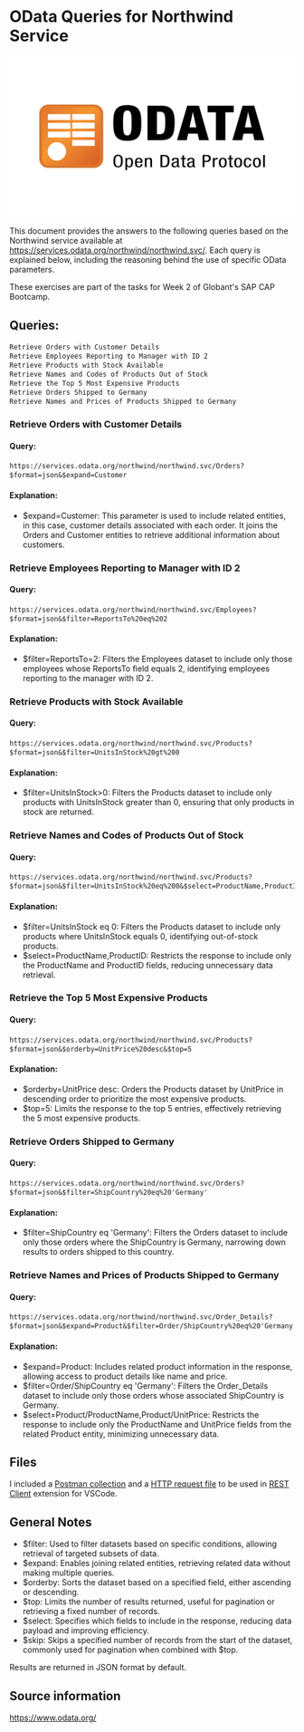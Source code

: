 # OData Queries for Northwind Service

 <img src="odata-logo.jpg" alt="Logo"/>

This document provides the answers to the following queries based on the Northwind service available at https://services.odata.org/northwind/northwind.svc/. Each query is explained below, including the reasoning behind the use of specific OData parameters.

These exercises are part of the tasks for Week 2 of Globant's SAP CAP Bootcamp.

## Queries:

    Retrieve Orders with Customer Details
    Retrieve Employees Reporting to Manager with ID 2
    Retrieve Products with Stock Available
    Retrieve Names and Codes of Products Out of Stock
    Retrieve the Top 5 Most Expensive Products
    Retrieve Orders Shipped to Germany
    Retrieve Names and Prices of Products Shipped to Germany

### Retrieve Orders with Customer Details

#### Query:

    https://services.odata.org/northwind/northwind.svc/Orders?$format=json&$expand=Customer

#### Explanation:

- $expand=Customer: This parameter is used to include related entities, in this case, customer details associated with each order. It joins the Orders and Customer entities to retrieve additional information about customers.

### Retrieve Employees Reporting to Manager with ID 2

#### Query:

    https://services.odata.org/northwind/northwind.svc/Employees?$format=json&$filter=ReportsTo%20eq%202


#### Explanation:

- $filter=ReportsTo=2: Filters the Employees dataset to include only those employees whose ReportsTo field equals 2, identifying employees reporting to the manager with ID 2.

### Retrieve Products with Stock Available

#### Query:

    https://services.odata.org/northwind/northwind.svc/Products?$format=json&$filter=UnitsInStock%20gt%200 


#### Explanation:

 - $filter=UnitsInStock>0: Filters the Products dataset to include only products with UnitsInStock greater than 0, ensuring that only products in stock are returned.

### Retrieve Names and Codes of Products Out of Stock

#### Query:

    https://services.odata.org/northwind/northwind.svc/Products?$format=json&$filter=UnitsInStock%20eq%200&$select=ProductName,ProductID


#### Explanation:

- $filter=UnitsInStock eq 0: Filters the Products dataset to include only products where UnitsInStock equals 0, identifying out-of-stock products.
- $select=ProductName,ProductID: Restricts the response to include only the ProductName and ProductID fields, reducing unnecessary data retrieval.

### Retrieve the Top 5 Most Expensive Products

#### Query:

    https://services.odata.org/northwind/northwind.svc/Products?$format=json&$orderby=UnitPrice%20desc&$top=5


#### Explanation:

- $orderby=UnitPrice desc: Orders the Products dataset by UnitPrice in descending order to prioritize the most expensive products.
- $top=5: Limits the response to the top 5 entries, effectively retrieving the 5 most expensive products.

### Retrieve Orders Shipped to Germany

#### Query:

    https://services.odata.org/northwind/northwind.svc/Orders?$format=json&$filter=ShipCountry%20eq%20'Germany'


#### Explanation:

- $filter=ShipCountry eq 'Germany': Filters the Orders dataset to include only those orders where the ShipCountry is Germany, narrowing down results to orders shipped to this country.

### Retrieve Names and Prices of Products Shipped to Germany

#### Query:

    https://services.odata.org/northwind/northwind.svc/Order_Details?$format=json&$expand=Product&$filter=Order/ShipCountry%20eq%20'Germany'&$select=Product/ProductName,Product/UnitPrice


#### Explanation:

- $expand=Product: Includes related product information in the response, allowing access to product details like name and price.
- $filter=Order/ShipCountry eq 'Germany': Filters the Order_Details dataset to include only those orders whose associated ShipCountry is Germany.
- $select=Product/ProductName,Product/UnitPrice: Restricts the response to include only the ProductName and UnitPrice fields from the related Product entity, minimizing unnecessary data.

## Files

I included a [Postman collection](Requests.postman_collection.json) and a [HTTP request file](requests.http) to be used in [REST Client](https://marketplace.visualstudio.com/items?itemName=humao.rest-client) extension for VSCode.

## General Notes

- $filter: Used to filter datasets based on specific conditions, allowing retrieval of targeted subsets of data.
- $expand: Enables joining related entities, retrieving related data without making multiple queries.
- $orderby: Sorts the dataset based on a specified field, either ascending or descending.
- $top: Limits the number of results returned, useful for pagination or retrieving a fixed number of records.
- $select: Specifies which fields to include in the response, reducing data payload and improving efficiency.
- $skip: Skips a specified number of records from the start of the dataset, commonly used for pagination when combined with $top.

Results are returned in JSON format by default.

## Source information

https://www.odata.org/
